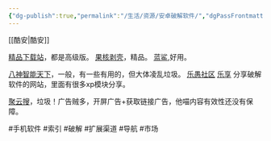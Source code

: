 ```yaml
---
{"dg-publish":true,"permalink":"/生活/资源/安卓破解软件/","dgPassFrontmatter":true,"noteIcon":""}
---
```


[[酷安\|酷安]]

[精品下载站](http://m.j9p.com/softclass.html)，都是高级版。
[果核剥壳](https://www.ghxi.com/)，精品。
[蓝鲨](https://www.lan-sha.com/),好用。

[八神智能天下](http://zntx.cc/wapindex-956-1548.html)，一般，有一些有用的，但大体凌乱垃圾。
[乐愚社区](https://bbs.leyuz.net/)
[乐享](https://www.lxapk.com/) 分享破解软件的网站，里面有很多xp模块分享。


[聚云搜](https://jsznopi.lanzoui.com/b01h6ckzc)，垃圾！广告贼多，开屏广告+获取链接广告，他喵内容有效性还没有保障。


#手机软件 #索引 #破解 #扩展渠道  #导航 #市场